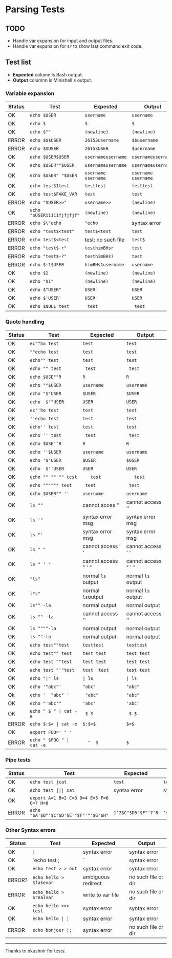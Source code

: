 # Parsing Tests

## TODO

* Handle var expansion for input and output files.
* Handle var expansion for `$?` to show last command exit code.
## Test list

* **Expected** column is Bash output.
* **Output** columnn is Minishell's output.

### Variable expansion

| Status| Test					| Expected			| Output			|
|-------|-----------------------|-------------------|-------------------|
| OK	|`echo $USER`			| `username`		|`username`			|
| OK	|`echo $`				|`$`				|`$`				|
| OK	|`echo $""`				|`(newline)`		|`(newline)`		|
| ERROR |`echo $$$USER`			|`26153username`	|`$$username`		|
| ERROR	|`echo $$USER`			|`26153USER`		|`$username`		|
| OK	|`echo $USER$USER`		|`usernameusername`	|`usernameusername`	|
| OK	|`echo $USER""$USER`	|`usernameusername`	|`usernameusername`	|
| OK	|`echo $USER" "$USER`	|`username username`|`username username`|
| OK	|`echo test$1test`		|`testtest`			|`testtest`			|
| OK	|`echo test$FAKE_VAR`	|`test`				|`test`				|
| ERROR	|`echo "$USER>>"`		|`username>>`		|`(newline)`		|
| OK	|`echo "$USER11111fjfjfjf"`|`(newline)`		|`(newline)`		|
| ERROR |`echo $\"echo`			|`"echo`			|syntax error		|
| ERROR |`echo "test$<test"`	|`test$<test`		|`test`				|
| ERROR |`echo test$<test`		|test: no such file	|`test$`			|
| ERROR	|`echo "test$-r"`		|`testhimBHsr`		|`test`				|
| ERROR |`echo "test$-?"`		|`testhimBHs?`		|`test`				|
| ERROR	|`echo $-1$USER`		|`himBHs1username`	|`username`			|
| OK	|`echo $1`				|`(newline)`		|`(newline)`		|
| OK	|`echo "$1"`			|`(newline)`		|`(newline)`		|
| OK	|`echo $"USER"`			|`USER`				|`USER`				|
| OK	|`echo $'USER'`			|`USER`				|`USER`				|
| OK	|`echo $NULL test`		|` test`			|` test`			|


### Quote handling

| Status| Test					| Expected			| Output			|
|-------|-----------------------|-------------------|-------------------|
| OK    |`ec""ho test`			|`test` 			|`test` 			|
| OK	|`""echo test`			|`test`				|`test`				|
| OK	|`echo"" test`			|`test`				|`test`				|
| OK	|`echo "" test`			|` test`			|` test`			|
| OK	|`echo $USE""R`			|`R`				|`R`				|
| OK	|`echo ""$USER`			|`username`			|`username`			|
| OK	|`echo "$"USER`			|`$USER`			|`$USER`			|
| OK	|`echo  $""USER`		|`USER`				|`USER`				|
| OK	|`ec''ho test`			|`test`				|`test`				|
| OK	|`''echo test`			|`test`				|`test`				|
| OK	|`echo'' test`			|`test`				|`test`				|
| OK	|`echo '' test`			|` test`			|` test`			|
| OK	|`echo $USE''R`			|`R`				|`R`				|
| OK	|`echo ''$USER`			|`username`			|`username`			|
| OK	|`echo '$'USER`			|`$USER`			|`$USER`			|
| OK	|`echo  $''USER`		|`USER`				|`USER`				|
| OK	|`echo "" "" "" test`	|`   test`			|`   test`			|
| OK	|`echo """""" test`		|` test`			|` test`			|
| OK	|`echo $USER"" ''`		|`username`			|`username`			|
| OK	|`ls ""`				|cannot acces ''	|cannot access ''	|
| OK	|`ls '"`				|syntax error msg	|syntax error msg	|
| OK	|`ls "'`				|syntax error msg	|syntax error msg	|
| OK	|`ls " "`				|cannot access ' '	|cannot access ' '	|
| OK	|`ls " ' "`				|cannot access " ' "|cannot access " ' "|
| OK	|`"ls"`					|normal `ls` output	|normal `ls` output	|
| OK	|`l"s"`					|normal `ls`output	|normal `ls` output	|
| OK	|`ls"" -la`				|normal output		|normal output		|
| OK	|`ls "" -la`			|cannot access ''	|cannot access ''	|
| OK	|`ls """"-la`			|normal output		|normal output		|
| OK	|`ls ""-la`				|normal output		|normal output		|
| OK	|`echo test""test`		|`testtest`			|`testtest`			|
| OK	|`echo test"" test`		|`test test`		|`test test`		|
| OK	|`echo test ""test`		|`test test`		|`test test`		|
| OK	|`echo test "'"test`	|`test 'test`		|`test test`		|
| OK	|`echo "\|" ls`			|`\| ls`			|`\| ls`			|
| OK	|`echo '"abc"'`			|`"abc"`			|`"abc"`			|
| Ok	|`echo '  "abc" '`		|` "abc"`			|`"abc"`			|
| OK	|`echo "'abc'"`			|`'abc'`			|`'abc'`			|
| OK	|`echo " $ " \| cat -e`	|` $ $`				|` $ $`				|
| ERROR	|`echo $:$= \| cat -e`	|`$:$=$`			|`$=$`				|
| OK	|`export FOO=' " '`		|					|					|
| ERROR	|`echo " $FOO " \| cat -e`|`  "  $`			|`$`				|

### Pipe tests

| Status| Test										| Expected			| Output			|
|-------|-------------------------------------------|-------------------|-------------------|
| OK	|`echo test \|cat`							|`test`				|`test`				|
| OK	|`echo test \|\|\| cat`						|syntax error		|syntax error		|
| OK	|`export A=1 B=2 C=3 D=4 E=5 F=6 G=7 H=8`	|					|					|
| ERROR	|`echo "$A'$B"'$C"$D'$E'"$F"'"'$G'$H"`		|`1'2$C"$D5"$F"'7'8`|`'$C"$D"$F"''`		|

### Other Syntax errors
| Status| Test					| Expected			| Output			|
|-------|-----------------------|-------------------|-------------------|
| OK	|`\|`					|syntax error		|syntax error		|
| OK	|`echo test ; |`		|syntax error		|syntax error		|
| OK	|`echo test > > out`	|syntax error		|syntax error		|
| ERROR?|`echo hello > $fakevar`|ambiguous redirect	|no such file or dir|
| ERROR	|`echo hello > $realvar`|write to var file	|no such file or dir|
| OK	|`echo hello >>> test`	|syntax error		|syntax error		|
| OK	|`echo hello \| \|`		|syntax error		|syntax error		|
| ERROR |`echo bonjour \|;`		|syntax error		|no such file or dir|



<!--
OK		PARSING	echo '"abc"'	"abc"			
OK		PARSING	echo "'abc'"	['abc']			
OK		PARSING (séparateurs)	echo "" bonjour	[ bonjour]			
?		PARSING (séparateurs)	echo[TAB]a	résultat attendu: [a]			
PAF		PARSING (séparateurs)	echo\ a	echo a': cmd not found			
OK		PARSING (séparateurs)	export ""  et unset ""	erreur			
OK		PARSING (séparateurs)	export "test=ici"=coucou ; echo $test	test="ici=coucou"			
OK		PARSING (séparateurs)	export var="cat Makefile | grep >" ; echo $var	cat Makefile | grep >
	
-->

---
Thanks to okushnir for tests.